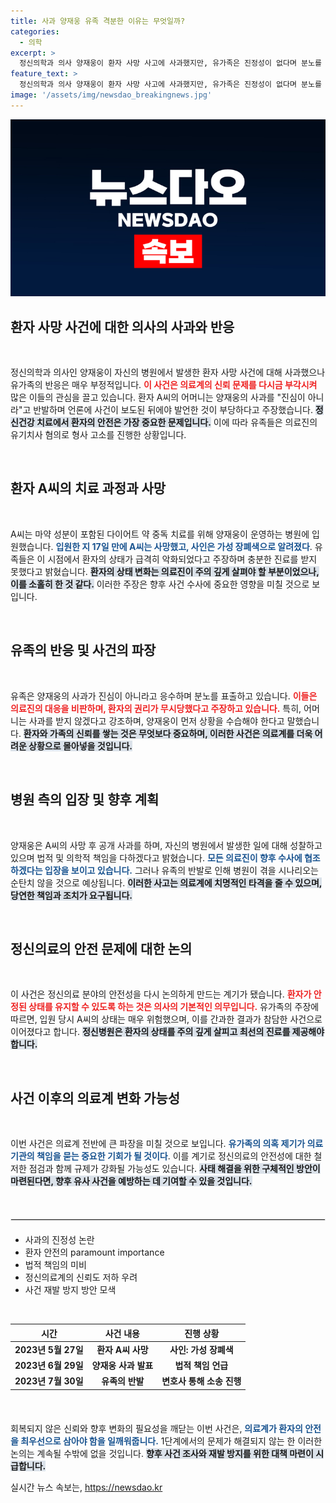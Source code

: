 ```yaml
---
title: 사과 양재웅 유족 격분한 이유는 무엇일까?
categories:
  - 의학
excerpt: >
  정신의학과 의사 양재웅이 환자 사망 사고에 사과했지만, 유가족은 진정성이 없다며 분노를 표출했다. 침묵과 변호사 대응으로 논란을 키운 상황에서, 진실은 무엇일까? 클릭해 보세요!
feature_text: >
  정신의학과 의사 양재웅이 환자 사망 사고에 사과했지만, 유가족은 진정성이 없다며 분노를 표출했다. 침묵과 변호사 대응으로 논란을 키운 상황에서, 진실은 무엇일까? 클릭해 보세요!
image: '/assets/img/newsdao_breakingnews.jpg'
---
```


<p><img src="/assets/img/newsdao_breakingnews.jpg" alt="firstkoreanews 속보" /></p>

<h2 data-ke-size="size26">환자 사망 사건에 대한 의사의 사과와 반응</h2>

<p data-ke-size="size16">&nbsp;</p>

<p>정신의학과 의사인 양재웅이 자신의 병원에서 발생한 환자 사망 사건에 대해 사과했으나 유가족의 반응은 매우 부정적입니다. <b><span style="color: #ee2323;">이 사건은 의료계의 신뢰 문제를 다시금 부각시켜</span></b> 많은 이들의 관심을 끌고 있습니다. 환자 A씨의 어머니는 양재웅의 사과를 "진심이 아니라"고 반발하며 언론에 사건이 보도된 뒤에야 발언한 것이 부당하다고 주장했습니다. <b><span style="background-color: #21538527;">정신건강 치료에서 환자의 안전은 가장 중요한 문제입니다.</span></b> 이에 따라 유족들은 의료진의 유기치사 혐의로 형사 고소를 진행한 상황입니다. </p>

<p data-ke-size="size16">&nbsp;</p>

<h2 data-ke-size="size26">환자 A씨의 치료 과정과 사망</h2>

<p data-ke-size="size16">&nbsp;</p>

<p>A씨는 마약 성분이 포함된 다이어트 약 중독 치료를 위해 양재웅이 운영하는 병원에 입원했습니다. <b><span style="color: #1a5490;">입원한 지 17일 만에 A씨는 사망했고, 사인은 가성 장폐색으로 알려졌다</span></b>. 유족들은 이 시점에서 환자의 상태가 급격히 악화되었다고 주장하며 충분한 진료를 받지 못했다고 밝혔습니다. <b><span style="background-color: #21538527;">환자의 상태 변화는 의료진이 주의 깊게 살펴야 할 부분이었으나, 이를 소홀히 한 것 같다.</span></b> 이러한 주장은 향후 사건 수사에 중요한 영향을 미칠 것으로 보입니다.</p>

<p data-ke-size="size16">&nbsp;</p>

<h2 data-ke-size="size26">유족의 반응 및 사건의 파장</h2>

<p data-ke-size="size16">&nbsp;</p>

<p>유족은 양재웅의 사과가 진심이 아니라고 응수하며 분노를 표출하고 있습니다. <b><span style="color: #ee2323;">이들은 의료진의 대응을 비판하며, 환자의 권리가 무시당했다고 주장하고 있습니다.</span></b> 특히, 어머니는 사과를 받지 않겠다고 강조하며, 양재웅이 먼저 상황을 수습해야 한다고 말했습니다. <b><span style="background-color: #21538527;">환자와 가족의 신뢰를 쌓는 것은 무엇보다 중요하며, 이러한 사건은 의료계를 더욱 어려운 상황으로 몰아넣을 것입니다.</span></b> </p>

<p data-ke-size="size16">&nbsp;</p>

<h2 data-ke-size="size26">병원 측의 입장 및 향후 계획</h2>

<p data-ke-size="size16">&nbsp;</p>

<p>양재웅은 A씨의 사망 후 공개 사과를 하며, 자신의 병원에서 발생한 일에 대해 성찰하고 있으며 법적 및 의학적 책임을 다하겠다고 밝혔습니다. <b><span style="color: #1a5490;">모든 의료진이 향후 수사에 협조하겠다는 입장을 보이고 있습니다.</span></b> 그러나 유족의 반발로 인해 병원이 겪을 시나리오는 순탄치 않을 것으로 예상됩니다. <b><span style="background-color: #21538527;">이러한 사고는 의료계에 치명적인 타격을 줄 수 있으며, 당연한 책임과 조치가 요구됩니다.</span></b></p>

<p data-ke-size="size16">&nbsp;</p>

<h2 data-ke-size="size26">정신의료의 안전 문제에 대한 논의</h2>

<p data-ke-size="size16">&nbsp;</p>

<p>이 사건은 정신의료 분야의 안전성을 다시 논의하게 만드는 계기가 됐습니다. <b><span style="color: #ee2323;">환자가 안정된 상태를 유지할 수 있도록 하는 것은 의사의 기본적인 의무입니다.</span></b> 유가족의 주장에 따르면, 입원 당시 A씨의 상태는 매우 위험했으며, 이를 간과한 결과가 참담한 사건으로 이어졌다고 합니다. <b><span style="background-color: #21538527;">정신병원은 환자의 상태를 주의 깊게 살피고 최선의 진료를 제공해야 합니다.</span></b> </p>

<p data-ke-size="size16">&nbsp;</p>

<h2 data-ke-size="size26">사건 이후의 의료계 변화 가능성</h2>

<p data-ke-size="size16">&nbsp;</p>

<p>이번 사건은 의료계 전반에 큰 파장을 미칠 것으로 보입니다. <b><span style="color: #1a5490;">유가족의 의혹 제기가 의료기관의 책임을 묻는 중요한 기회가 될 것이다</span></b>. 이를 계기로 정신의료의 안전성에 대한 철저한 점검과 함께 규제가 강화될 가능성도 있습니다. <b><span style="background-color: #21538527;">사태 해결을 위한 구체적인 방안이 마련된다면, 향후 유사 사건을 예방하는 데 기여할 수 있을 것입니다.</span></b></p>

<p data-ke-size="size16">&nbsp;</p> 

<hr style="margin: 20px 0px; border: 1px solid #e7e7e7;">

<ul>
    <li>사과의 진정성 논란</li>
    <li>환자 안전의 paramount importance</li>
    <li>법적 책임의 미비</li>
    <li>정신의료계의 신뢰도 저하 우려</li>
    <li>사건 재발 방지 방안 모색</li>
</ul>

<p data-ke-size="size16">&nbsp;</p>

<table style="width: 100%; margin-bottom: 20px;">
    <thead>
        <tr>
            <th style="text-align: center;">시간</th>
            <th style="text-align: center;">사건 내용</th>
            <th style="text-align: center;">진행 상황</th>
        </tr>
    </thead>
    <tbody>
        <tr>
            <td style="text-align: center; height: 17px;"><b>2023년 5월 27일</b></td>
            <td style="text-align: center; height: 17px;"><b>환자 A씨 사망</b></td>
            <td style="text-align: center; height: 17px;"><b>사인: 가성 장폐색</b></td>
        </tr>
        <tr>
            <td style="text-align: center; height: 17px;"><b>2023년 6월 29일</b></td>
            <td style="text-align: center; height: 17px;"><b>양재웅 사과 발표</b></td>
            <td style="text-align: center; height: 17px;"><b>법적 책임 언급</b></td>
        </tr>
        <tr>
            <td style="text-align: center; height: 17px;"><b>2023년 7월 30일</b></td>
            <td style="text-align: center; height: 17px;"><b>유족의 반발</b></td>
            <td style="text-align: center; height: 17px;"><b>변호사 통해 소송 진행</b></td>
        </tr>
    </tbody>
</table> 

<p data-ke-size="size16">&nbsp;</p> 

<p>회복되지 않은 신뢰와 향후 변화의 필요성을 깨닫는 이번 사건은, <b><span style="color: #1a5490;">의료계가 환자의 안전을 최우선으로 삼아야 함을 일깨워줍니다.</span></b> 1단계에서의 문제가 해결되지 않는 한 이러한 논의는 계속될 수밖에 없을 것입니다. <b><span style="background-color: #21538527;">향후 사건 조사와 재발 방지를 위한 대책 마련이 시급합니다.</span></b></p>
실시간 뉴스 속보는, <a href="https://newsdao.kr" rel="dofollow">https://newsdao.kr</a>



